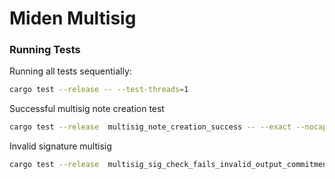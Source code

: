 # Miden Multisig

### Running Tests

Running all tests sequentially:
```bash
cargo test --release -- --test-threads=1
```

Successful multisig note creation test
```bash
cargo test --release  multisig_note_creation_success -- --exact --nocapture
```

Invalid signature multisig
```bash
cargo test --release  multisig_sig_check_fails_invalid_output_commitment -- --exact --nocapture
```